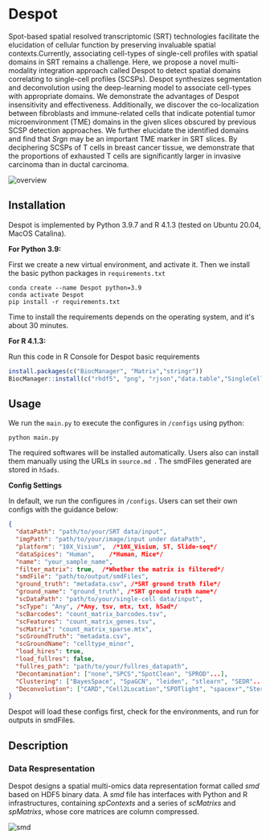 # Despot

Spot-based spatial resolved transcriptomic (SRT) technologies facilitate the elucidation of cellular function by preserving invaluable spatial contexts.Currently, associating cell-types of single-cell profiles with spatial domains in SRT remains a challenge. Here, we propose a novel multi-modality integration approach called Despot to detect spatial domains correlating to single-cell profiles (SCSPs). Despot synthesizes segmentation and deconvolution using the deep-learning model to associate cell-types with appropriate domains. We demonstrate the advantages of Despot insensitivity and effectiveness. Additionally, we discover the co-localization between fibroblasts and immune-related  cells that indicate potential tumor microenvironment (TME) domains in  the given slices obscured by previous SCSP detection approaches. We further elucidate the identified domains and find that *Srgn* may be an important TME marker in SRT slices. By deciphering SCSPs of T cells in breast cancer tissue, we demonstrate  that the proportions of exhausted T cells are significantly larger in  invasive carcinoma than in ductal carcinoma.

![overview](overview.png)

## Installation

Despot is implemented by Python 3.9.7 and R 4.1.3 (tested on Ubuntu 20.04, MacOS Catalina). 

**For Python 3.9:**

First we create a new virtual environment, and activate it. Then we install the basic python packages in `requirements.txt`

```shell
conda create --name Despot python=3.9
conda activate Despot
pip install -r requirements.txt
```

Time to install the requirements depends on the operating system, and it's about 30 minutes.

**For R 4.1.3:**

Run this code in R Console for Despot basic requirements

```R
install.packages(c("BiocManager", "Matrix","stringr"))
BiocManager::install(c("rhdf5", "png", "rjson","data.table","SingleCellExperiment", "optparse", "distances", "gtools", "umap", "dplyr", "mvtnorm", "qvalue", "ComplexHeatmap"))
```

## Usage

We run the `main.py` to execute the configures in `/configs` using python:

```shell
python main.py
```

The required softwares will be installed automatically. Users also can install them manually using the URLs in `source.md `.  The smdFiles generated are stored in `h5ads`.

**Config Settings**

In default, we run the configures in `/configs`. Users can set their own configs with the guidance below:

```json
{
  "dataPath": "path/to/your/SRT data/input",
  "imgPath": "path/to/your/image/input under dataPath",
  "platform": "10X_Visium",  /*10X_Visium, ST, Slide-seq*/	
  "dataSpices": "Human",	/*Human, Mice*/
  "name": "your_sample_name",
  "filter_matrix": true,  /*Whether the matrix is filtered*/
  "smdFile": "path/to/output/smdFiles",
  "ground_truth": "metadata.csv", /*SRT ground truth file*/
  "ground_name": "ground_truth", /*SRT ground truth name*/
  "scDataPath": "path/to/your/single-cell data/input",
  "scType": "Any", /*Any, tsv, mtx, txt, h5ad*/
  "scBarcodes": "count_matrix_barcodes.tsv",
  "scFeatures": "count_matrix_genes.tsv",
  "scMatrix": "count_matrix_sparse.mtx",
  "scGroundTruth": "metadata.csv",
  "scGroundName": "celltype_minor",
  "load_hires": true,
  "load_fullres": false,
  "fullres_path": "path/to/your/fullres_datapath",
  "Decontamination": ["none","SPCS","SpotClean", "SPROD"...],
  "Clustering": ["BayesSpace", "SpaGCN", "leiden", "stlearn", "SEDR"...],
  "Deconvolution": ["CARD","Cell2Location","SPOTlight", "spacexr","StereoScope"...],
}
```

Despot will load these configs first, check for the environments, and run for outputs in smdFiles.

## Description

### Data Respresentation

Despot designs a spatial multi-omics data representation format called *smd* based on HDF5 binary data. A *smd* file has interfaces with Python and R infrastructures, containing *spContexts* and a series of *scMatrixs* and *spMatrixs*, whose core matrices are column compressed. 

![smd](smd.png)

### 



